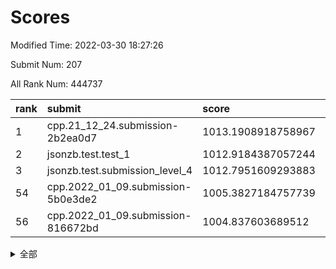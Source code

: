 # Scores

Modified Time: 2022-03-30 18:27:26

Submit Num: 207

All Rank Num: 444737

| rank |               submit               |       score        |       sigma        | pk_num |
| :--- | :--------------------------------- | :----------------- | :----------------- | :----- |
| 1    | cpp.21_12_24.submission-2b2ea0d7   | 1013.1908918758967 | 0.8027029687757748 | 8591   |
| 2    | jsonzb.test.test_1                 | 1012.9184387057244 | 0.817842447337897  | 8592   |
| 3    | jsonzb.test.submission_level_4     | 1012.7951609293883 | 0.8381368398072677 | 8594   |
| 54   | cpp.2022_01_09.submission-5b0e3de2 | 1005.3827184757739 | 0.7127608695973485 | 8593   |
| 56   | cpp.2022_01_09.submission-816672bd | 1004.837603689512  | 0.718039677548095  | 8595   |


<details>
<summary>全部</summary>

| rank |                 submit                 |       score        |       sigma        | pk_num |
| :--- | :------------------------------------- | :----------------- | :----------------- | :----- |
| 1    | cpp.21_12_24.submission-2b2ea0d7       | 1013.1908918758967 | 0.8027029687757748 | 8591   |
| 2    | jsonzb.test.test_1                     | 1012.9184387057244 | 0.817842447337897  | 8592   |
| 3    | jsonzb.test.submission_level_4         | 1012.7951609293883 | 0.8381368398072677 | 8594   |
| 4    | gobigger.level_3.submission_level_3_33 | 1011.7538918323128 | 0.7750221273283918 | 8597   |
| 5    | gobigger.level_3.submission_level_3_39 | 1011.4365155803097 | 0.7618195729116772 | 8597   |
| 6    | gobigger.level_3.submission_level_3_5  | 1011.4161525023574 | 0.7577601100536904 | 8593   |
| 7    | gobigger.level_3.submission_level_3_4  | 1011.3282787224821 | 0.7682721765751118 | 8596   |
| 8    | gobigger.level_3.submission_level_3_17 | 1011.1017325262088 | 0.7569107876489601 | 8591   |
| 9    | gobigger.level_3.submission_level_3_29 | 1010.999214366966  | 0.7581099394264967 | 8593   |
| 10   | gobigger.level_3.submission_level_3_25 | 1010.9977053405902 | 0.784575360796174  | 8591   |
| 11   | gobigger.level_3.submission_level_3_11 | 1010.9380963480855 | 0.7724672685175609 | 8593   |
| 12   | gobigger.level_3.submission_level_3_3  | 1010.8689131903209 | 0.7642779119046827 | 8597   |
| 13   | gobigger.level_3.submission_level_3_15 | 1010.8181981566946 | 0.7527644934380994 | 8596   |
| 14   | gobigger.level_3.submission_level_3_18 | 1010.7957922916479 | 0.7656684548867936 | 8599   |
| 15   | gobigger.level_3.submission_level_3_13 | 1010.7828894996088 | 0.7809662793195159 | 8592   |
| 16   | gobigger.level_3.submission_level_3_6  | 1010.7062694796122 | 0.7596725768248911 | 8592   |
| 17   | gobigger.level_3.submission_level_3_22 | 1010.4945994215977 | 0.7685641126166819 | 8592   |
| 18   | gobigger.level_3.submission_level_3_8  | 1010.4505194464539 | 0.7549431680307374 | 8596   |
| 19   | gobigger.level_3.submission_level_3_40 | 1010.4314889276368 | 0.8016662946142219 | 8593   |
| 20   | gobigger.level_3.submission_level_3_35 | 1010.396446452176  | 0.7807668966735192 | 8590   |
| 21   | gobigger.level_3.submission_level_3_44 | 1010.366805149752  | 0.7556533696183484 | 8593   |
| 22   | gobigger.level_3.submission_level_3_24 | 1010.2491625725609 | 0.7573957764899962 | 8593   |
| 23   | gobigger.level_3.submission_level_3_32 | 1010.1882473040567 | 0.7661373247270244 | 8596   |
| 24   | gobigger.level_3.submission_level_3_36 | 1009.9988631171032 | 0.7641944486569714 | 8596   |
| 25   | gobigger.level_3.submission_level_3_0  | 1009.9688833834474 | 0.7811498238203677 | 8592   |
| 26   | gobigger.level_3.submission_level_3_41 | 1009.9181004766441 | 0.7650304126920395 | 8602   |
| 27   | gobigger.level_3.submission_level_3_31 | 1009.8192236899181 | 0.7595876435805476 | 8590   |
| 28   | gobigger.level_3.submission_level_3_2  | 1009.7872999290848 | 0.7550418786423707 | 8590   |
| 29   | gobigger.level_3.submission_level_3_42 | 1009.7757033699514 | 0.7561509665826479 | 8592   |
| 30   | gobigger.level_3.submission_level_3_12 | 1009.7422059892099 | 0.7402288233940787 | 8592   |
| 31   | gobigger.level_3.submission_level_3_26 | 1009.7235631356137 | 0.7621672757579273 | 8596   |
| 32   | gobigger.level_3.submission_level_3_19 | 1009.7133575578339 | 0.7374182316843748 | 8596   |
| 33   | gobigger.level_3.submission_level_3_49 | 1009.7116685917132 | 0.7351986620030273 | 8594   |
| 34   | gobigger.level_3.submission_level_3_20 | 1009.6935113558982 | 0.7568959797482615 | 8590   |
| 35   | gobigger.level_3.submission_level_3_37 | 1009.5407746557854 | 0.7415811264451926 | 8594   |
| 36   | gobigger.level_3.submission_level_3_28 | 1009.481302445104  | 0.7645511861261787 | 8592   |
| 37   | gobigger.level_3.submission_level_3_43 | 1009.4545190431253 | 0.7404615847352135 | 8596   |
| 38   | gobigger.level_3.submission_level_3_7  | 1009.3632472598587 | 0.7678950479653599 | 8593   |
| 39   | gobigger.level_3.submission_level_3_47 | 1009.320953741409  | 0.7473553400940093 | 8593   |
| 40   | gobigger.level_3.submission_level_3_38 | 1009.276088130258  | 0.749614415184501  | 8597   |
| 41   | gobigger.level_3.submission_level_3_14 | 1009.2077621806243 | 0.7513027357873675 | 8592   |
| 42   | gobigger.level_3.submission_level_3_21 | 1009.1898014859103 | 0.7392511643032508 | 8589   |
| 43   | gobigger.level_3.submission_level_3_1  | 1009.1847265227211 | 0.7340496225720201 | 8590   |
| 44   | gobigger.level_3.submission_level_3_34 | 1009.0802723180274 | 0.7575110666720907 | 8596   |
| 45   | gobigger.level_3.submission_level_3_10 | 1009.033832563984  | 0.7482955676434653 | 8594   |
| 46   | gobigger.level_3.submission_level_3_46 | 1009.0143671706464 | 0.7494637224534529 | 8592   |
| 47   | gobigger.level_3.submission_level_3_48 | 1008.8364966300195 | 0.7243216720944264 | 8592   |
| 48   | gobigger.level_3.submission_level_3_9  | 1008.7604679606848 | 0.7689041099656058 | 8591   |
| 49   | gobigger.level_3.submission_level_3_27 | 1008.7577697054745 | 0.7510102074708246 | 8596   |
| 50   | gobigger.level_3.submission_level_3_23 | 1008.6846305091918 | 0.7526706118446246 | 8598   |
| 51   | gobigger.level_3.submission_level_3_30 | 1008.5490717709163 | 0.7465059391889844 | 8594   |
| 52   | gobigger.level_3.submission_level_3_45 | 1008.3327964877654 | 0.7497043515577105 | 8594   |
| 53   | gobigger.level_3.submission_level_3_16 | 1007.9976982209671 | 0.7265396604676245 | 8591   |
| 54   | cpp.2022_01_09.submission-5b0e3de2     | 1005.3827184757739 | 0.7127608695973485 | 8593   |
| 55   | gobigger.level_1.submission_level_1_8  | 1005.0499820997936 | 0.7310234584630075 | 8600   |
| 56   | cpp.2022_01_09.submission-816672bd     | 1004.837603689512  | 0.718039677548095  | 8595   |
| 57   | gobigger.level_1.submission_level_1_31 | 1004.5164768647946 | 0.7208036091384226 | 8592   |
| 58   | gobigger.level_1.submission_level_1_27 | 1004.4894074434242 | 0.7252988899557984 | 8594   |
| 59   | gobigger.level_1.submission_level_1_11 | 1004.2444108462045 | 0.7189176335592405 | 8590   |
| 60   | gobigger.level_1.submission_level_1_34 | 1004.217935009034  | 0.7155031216980507 | 8597   |
| 61   | gobigger.level_1.submission_level_1_14 | 1004.0208203987659 | 0.7153579912242727 | 8598   |
| 62   | gobigger.level_1.submission_level_1_41 | 1004.0153156690584 | 0.7285286595887922 | 8590   |
| 63   | gobigger.level_1.submission_level_1_48 | 1003.9929553492926 | 0.7106966674781967 | 8594   |
| 64   | gobigger.level_1.submission_level_1_32 | 1003.9833895293632 | 0.7078042895945782 | 8594   |
| 65   | gobigger.level_1.submission_level_1_20 | 1003.9470076032604 | 0.7183560930478485 | 8590   |
| 66   | gobigger.level_1.submission_level_1_5  | 1003.9420034364142 | 0.7220654215677788 | 8597   |
| 67   | gobigger.level_1.submission_level_1_17 | 1003.7773274427526 | 0.704012109465207  | 8595   |
| 68   | gobigger.level_1.submission_level_1_28 | 1003.7300053248802 | 0.7161811051756468 | 8592   |
| 69   | gobigger.level_1.submission_level_1_15 | 1003.6971101842163 | 0.7142105306036394 | 8588   |
| 70   | gobigger.level_1.submission_level_1_39 | 1003.6818985919946 | 0.7186731986147201 | 8591   |
| 71   | gobigger.level_1.submission_level_1_42 | 1003.6209490212705 | 0.7182588356561999 | 8599   |
| 72   | gobigger.level_1.submission_level_1_9  | 1003.6207513859451 | 0.7252639765269429 | 8593   |
| 73   | gobigger.level_1.submission_level_1_18 | 1003.5644450233669 | 0.7158095598847216 | 8595   |
| 74   | gobigger.level_1.submission_level_1_0  | 1003.5605991435177 | 0.7315843764619417 | 8590   |
| 75   | gobigger.level_1.submission_level_1_12 | 1003.5535229690362 | 0.719329493118128  | 8598   |
| 76   | gobigger.level_1.submission_level_1_30 | 1003.5423797254692 | 0.7136257344077679 | 8595   |
| 77   | gobigger.level_1.submission_level_1_16 | 1003.5281977067199 | 0.7154219275220273 | 8596   |
| 78   | gobigger.level_1.submission_level_1_23 | 1003.5138107574858 | 0.7139929927243319 | 8594   |
| 79   | gobigger.level_1.submission_level_1_33 | 1003.4726134058486 | 0.7112704973022572 | 8593   |
| 80   | gobigger.level_1.submission_level_1_1  | 1003.4306271851021 | 0.720151802895037  | 8592   |
| 81   | gobigger.level_1.submission_level_1_43 | 1003.4197893887604 | 0.7196947608209693 | 8595   |
| 82   | gobigger.level_1.submission_level_1_29 | 1003.2742837483648 | 0.7088731761517704 | 8593   |
| 83   | gobigger.level_1.submission_level_1_45 | 1003.2528253727712 | 0.7225855379856465 | 8592   |
| 84   | gobigger.level_1.submission_level_1_37 | 1003.2453534034233 | 0.7146496609684101 | 8598   |
| 85   | gobigger.level_1.submission_level_1_24 | 1003.1560680771225 | 0.6984480015994993 | 8591   |
| 86   | gobigger.level_1.submission_level_1_26 | 1003.1091974763433 | 0.7091489568126647 | 8593   |
| 87   | gobigger.level_1.submission_level_1_21 | 1003.1005779174859 | 0.7188428165405838 | 8595   |
| 88   | gobigger.level_1.submission_level_1_46 | 1003.0915637539176 | 0.7237744021502036 | 8589   |
| 89   | gobigger.level_1.submission_level_1_36 | 1003.0521259176892 | 0.7168909458244033 | 8599   |
| 90   | gobigger.level_1.submission_level_1_47 | 1002.9214019017531 | 0.7161305080190603 | 8596   |
| 91   | gobigger.level_1.submission_level_1_49 | 1002.8917981179101 | 0.7138442354307358 | 8595   |
| 92   | gobigger.level_1.submission_level_1_7  | 1002.7519979002099 | 0.7139628266654531 | 8596   |
| 93   | gobigger.level_1.submission_level_1_2  | 1002.7473375916363 | 0.7174572057521902 | 8596   |
| 94   | gobigger.level_1.submission_level_1_19 | 1002.7161022791611 | 0.7117421044234443 | 8591   |
| 95   | gobigger.level_1.submission_level_1_44 | 1002.7133830563889 | 0.7238159597284858 | 8592   |
| 96   | gobigger.level_1.submission_level_1_10 | 1002.6229809404638 | 0.714989542359129  | 8597   |
| 97   | gobigger.level_1.submission_level_1_4  | 1002.603265601235  | 0.7125586581410929 | 8599   |
| 98   | gobigger.level_1.submission_level_1_40 | 1002.5683150939091 | 0.7245103114578404 | 8592   |
| 99   | gobigger.level_1.submission_level_1_38 | 1002.5157887381934 | 0.7202767256734692 | 8591   |
| 100  | gobigger.level_1.submission_level_1_13 | 1002.5152720765919 | 0.7145275092408877 | 8589   |
| 101  | gobigger.level_1.submission_level_1_25 | 1002.4677335402972 | 0.7209737561699014 | 8590   |
| 102  | gobigger.level_1.submission_level_1_35 | 1002.3794643206527 | 0.7049472979191587 | 8594   |
| 103  | gobigger.level_1.submission_level_1_22 | 1002.2799180641762 | 0.7146633102920762 | 8595   |
| 104  | gobigger.level_1.submission_level_1_3  | 1001.8420439834134 | 0.6989485294583483 | 8593   |
| 105  | gobigger.level_1.submission_level_1_6  | 1001.7426601886655 | 0.7096895801562142 | 8594   |
| 106  | gobigger.random.submission_random_49   | 996.999278265582   | 0.7009394164529696 | 8593   |
| 107  | gobigger.random.submission_random_31   | 996.8358125044624  | 0.7129021248759545 | 8598   |
| 108  | gobigger.random.submission_random_44   | 996.7947904117382  | 0.7133434369731559 | 8591   |
| 109  | gobigger.random.submission_random_12   | 996.7603796151994  | 0.7017242599942173 | 8591   |
| 110  | gobigger.random.submission_random_10   | 996.5809212430497  | 0.6998430272504027 | 8595   |
| 111  | gobigger.random.submission_random_19   | 996.5379156503972  | 0.6992095335743377 | 8596   |
| 112  | gobigger.random.submission_random_47   | 996.5309619271202  | 0.711446239199839  | 8593   |
| 113  | gobigger.random.submission_random_15   | 996.456175295505   | 0.7056509018563369 | 8592   |
| 114  | gobigger.random.submission_random_41   | 996.4023450639519  | 0.7040583942014607 | 8595   |
| 115  | gobigger.random.submission_random_26   | 996.3493182253058  | 0.7005373674981995 | 8597   |
| 116  | gobigger.random.submission_random_29   | 996.2830703908832  | 0.7050985517360528 | 8596   |
| 117  | gobigger.random.submission_random_8    | 996.2529547795866  | 0.6997151152603746 | 8592   |
| 118  | gobigger.random.submission_random_5    | 996.2466505524706  | 0.7195508634401833 | 8597   |
| 119  | gobigger.random.submission_random_0    | 996.2218298611093  | 0.7006976114079155 | 8591   |
| 120  | gobigger.random.submission_random_32   | 996.122934395868   | 0.7036116263596537 | 8597   |
| 121  | gobigger.random.submission_random_23   | 996.118717811602   | 0.7063473880504875 | 8596   |
| 122  | gobigger.random.submission_random_22   | 996.0737642926932  | 0.7031392891443619 | 8597   |
| 123  | gobigger.random.submission_random_7    | 996.0655989427494  | 0.6994122542745533 | 8598   |
| 124  | gobigger.random.submission_random_46   | 996.0336978561297  | 0.7144794794215032 | 8596   |
| 125  | gobigger.random.submission_random_9    | 996.0278019119131  | 0.7148033027886738 | 8595   |
| 126  | gobigger.random.submission_random_2    | 995.9799179305456  | 0.7159244799489618 | 8598   |
| 127  | gobigger.random.submission_random_1    | 995.9377796835657  | 0.7094202467769208 | 8599   |
| 128  | gobigger.random.submission_random_24   | 995.9139071995514  | 0.7006045992178954 | 8592   |
| 129  | gobigger.random.submission_random_39   | 995.8557636393581  | 0.7043996047120019 | 8593   |
| 130  | gobigger.random.submission_random_48   | 995.8434671286934  | 0.7138375135824798 | 8597   |
| 131  | gobigger.random.submission_random_18   | 995.8361931174065  | 0.7180077524427662 | 8592   |
| 132  | gobigger.random.submission_random_16   | 995.8062070053884  | 0.7151946811213562 | 8591   |
| 133  | gobigger.random.submission_random_36   | 995.7957243955384  | 0.7130781055328477 | 8592   |
| 134  | gobigger.random.submission_random_4    | 995.7881951232036  | 0.7212927949549972 | 8589   |
| 135  | gobigger.random.submission_random_17   | 995.7317688621102  | 0.7075714378710674 | 8593   |
| 136  | gobigger.random.submission_random_30   | 995.6595965988091  | 0.7172496902215212 | 8595   |
| 137  | gobigger.random.submission_random_35   | 995.6430278247784  | 0.7086849825961341 | 8593   |
| 138  | gobigger.random.submission_random_3    | 995.6415591650629  | 0.7074162457269112 | 8594   |
| 139  | gobigger.random.submission_random_21   | 995.6266151063961  | 0.7246491656854512 | 8595   |
| 140  | gobigger.random.submission_random_6    | 995.5791971566763  | 0.7042376801778792 | 8595   |
| 141  | gobigger.random.submission_random_20   | 995.575716991225   | 0.7212900803196693 | 8593   |
| 142  | gobigger.random.submission_random_42   | 995.5042048188064  | 0.7116281880233819 | 8594   |
| 143  | gobigger.random.submission_random_33   | 995.4868719001693  | 0.710411995684202  | 8598   |
| 144  | gobigger.random.submission_random_37   | 995.4644843421439  | 0.7030410222570622 | 8589   |
| 145  | gobigger.random.submission_random_38   | 995.4616132119905  | 0.7222050904553072 | 8590   |
| 146  | gobigger.random.submission_random_45   | 995.4467168843896  | 0.699099571687421  | 8592   |
| 147  | gobigger.random.submission_random_34   | 995.4186635259896  | 0.7087927264553743 | 8597   |
| 148  | gobigger.random.submission_random_13   | 995.3685236540327  | 0.7013028462844786 | 8596   |
| 149  | gobigger.random.submission_random_27   | 995.3552119486377  | 0.7041846082516388 | 8593   |
| 150  | gobigger.random.submission_random_43   | 995.3381819576476  | 0.7245059016922362 | 8591   |
| 151  | gobigger.random.submission_random_25   | 995.2572907474827  | 0.7223520598491192 | 8595   |
| 152  | gobigger.random.submission_random_11   | 995.1358856170211  | 0.7125288287672095 | 8594   |
| 153  | gobigger.random.submission_random_28   | 995.1126655108413  | 0.7009142179742455 | 8589   |
| 154  | gobigger.random.submission_random_14   | 995.0689408464303  | 0.725776063532351  | 8594   |
| 155  | gobigger.random.submission_random_40   | 994.560058091215   | 0.7236625558984672 | 8591   |
| 156  | gobigger.level_2.submission_level_2_13 | 994.0387705665472  | 0.7407224885648765 | 8596   |
| 157  | gobigger.level_2.submission_level_2_47 | 993.6418729517729  | 0.7382355045940416 | 8597   |
| 158  | gobigger.level_2.submission_level_2_33 | 993.5439948800446  | 0.7262958417215736 | 8595   |
| 159  | gobigger.level_2.submission_level_2_18 | 993.3679856466194  | 0.7483822203395742 | 8595   |
| 160  | gobigger.level_2.submission_level_2_31 | 993.3400445411737  | 0.7482937967352754 | 8594   |
| 161  | gobigger.level_2.submission_level_2_4  | 993.3094903231765  | 0.7344965461804325 | 8593   |
| 162  | gobigger.level_2.submission_level_2_42 | 993.1148807461577  | 0.747096943953264  | 8596   |
| 163  | gobigger.level_2.submission_level_2_17 | 993.03723749141    | 0.7389595408800379 | 8589   |
| 164  | gobigger.level_2.submission_level_2_46 | 993.0189620935661  | 0.7424560517864205 | 8592   |
| 165  | gobigger.level_2.submission_level_2_30 | 992.9692057969672  | 0.7326158850177542 | 8595   |
| 166  | gobigger.level_2.submission_level_2_38 | 992.9227696730751  | 0.7685141302139149 | 8598   |
| 167  | gobigger.level_2.submission_level_2_5  | 992.9045269429922  | 0.726331296135898  | 8595   |
| 168  | gobigger.level_2.submission_level_2_6  | 992.825310443983   | 0.7385950052385387 | 8594   |
| 169  | gobigger.level_2.submission_level_2_23 | 992.7822991633616  | 0.7317712714992858 | 8596   |
| 170  | gobigger.level_2.submission_level_2_44 | 992.765103631837   | 0.7336590453872067 | 8598   |
| 171  | gobigger.level_2.submission_level_2_8  | 992.7433334589157  | 0.7471765199522855 | 8592   |
| 172  | gobigger.level_2.submission_level_2_0  | 992.7360973294769  | 0.7440677220678913 | 8588   |
| 173  | gobigger.level_2.submission_level_2_25 | 992.730045919879   | 0.7541285081916577 | 8596   |
| 174  | gobigger.level_2.submission_level_2_19 | 992.6209690136792  | 0.7437817196526941 | 8595   |
| 175  | gobigger.level_2.submission_level_2_29 | 992.6062487096294  | 0.7661645938379898 | 8594   |
| 176  | gobigger.level_2.submission_level_2_24 | 992.6000914071005  | 0.7468448872181809 | 8597   |
| 177  | gobigger.level_2.submission_level_2_1  | 992.5956013939096  | 0.7458219093418086 | 8599   |
| 178  | gobigger.level_2.submission_level_2_45 | 992.488026007453   | 0.7403896763977529 | 8587   |
| 179  | gobigger.level_2.submission_level_2_41 | 992.4830582407619  | 0.7392105111835998 | 8594   |
| 180  | gobigger.level_2.submission_level_2_21 | 992.4266447234328  | 0.7424153041722964 | 8592   |
| 181  | gobigger.level_2.submission_level_2_35 | 992.2824835482088  | 0.7329029503300621 | 8598   |
| 182  | gobigger.level_2.submission_level_2_34 | 992.2532829544624  | 0.7390466482372434 | 8590   |
| 183  | gobigger.level_2.submission_level_2_28 | 992.1821648637272  | 0.7365302531714465 | 8592   |
| 184  | gobigger.level_2.submission_level_2_43 | 992.1800955359336  | 0.7460725675762017 | 8593   |
| 185  | gobigger.level_2.submission_level_2_14 | 992.1295676803143  | 0.74864600276076   | 8601   |
| 186  | gobigger.level_2.submission_level_2_20 | 992.1195845060914  | 0.7424154473953977 | 8593   |
| 187  | gobigger.level_2.submission_level_2_48 | 992.084952154988   | 0.7394781818343831 | 8601   |
| 188  | gobigger.level_2.submission_level_2_3  | 992.0834697742465  | 0.7625912284850597 | 8592   |
| 189  | gobigger.level_2.submission_level_2_36 | 991.9540991463621  | 0.7441967277150343 | 8594   |
| 190  | gobigger.level_2.submission_level_2_32 | 991.918275355212   | 0.747204895294465  | 8595   |
| 191  | gobigger.level_2.submission_level_2_2  | 991.9138158187208  | 0.7526480433276658 | 8594   |
| 192  | gobigger.level_2.submission_level_2_7  | 991.8111109930137  | 0.7481286298795508 | 8591   |
| 193  | gobigger.level_2.submission_level_2_49 | 991.6309196650087  | 0.7472507533761542 | 8586   |
| 194  | gobigger.level_2.submission_level_2_22 | 991.6267756363109  | 0.7691067901817166 | 8594   |
| 195  | gobigger.level_2.submission_level_2_9  | 991.6266273140074  | 0.7362915709578873 | 8595   |
| 196  | gobigger.level_2.submission_level_2_12 | 991.5733526107302  | 0.7501020643697506 | 8593   |
| 197  | gobigger.level_2.submission_level_2_40 | 991.5664597370687  | 0.7628063947490559 | 8595   |
| 198  | gobigger.level_2.submission_level_2_11 | 991.4589253091949  | 0.7534014258405122 | 8592   |
| 199  | gobigger.level_2.submission_level_2_16 | 991.4256946510728  | 0.7378088474143943 | 8599   |
| 200  | gobigger.level_2.submission_level_2_39 | 991.3965786198966  | 0.7545738020466367 | 8597   |
| 201  | gobigger.level_2.submission_level_2_27 | 991.155825619884   | 0.7508091517886829 | 8598   |
| 202  | gobigger.level_2.submission_level_2_10 | 991.1131548729951  | 0.7495467283858344 | 8597   |
| 203  | gobigger.level_2.submission_level_2_26 | 991.0960199482402  | 0.7710373292971467 | 8595   |
| 204  | gobigger.level_2.submission_level_2_15 | 991.0340589138892  | 0.7485533099679835 | 8597   |
| 205  | gobigger.level_2.submission_level_2_37 | 990.8612478945562  | 0.7582791260052347 | 8592   |
| 206  | gobigger.none.submission_none_1        | 977.2412775541399  | 1.4641688793339076 | 8593   |
| 207  | gobigger.none.submission_none_0        | 976.5402031003008  | 1.412240526670811  | 8596   |

</details>